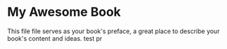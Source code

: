 # My Awesome Book

This file file serves as your book's preface, a great place to describe your book's content and ideas.
test pr
